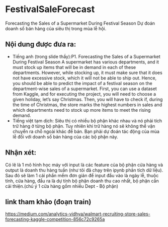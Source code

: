 # FestivalSaleForecast
Forecasting the Sales of a Supermarket During Festival Season
Dự đoán doanh số bán hàng của siêu thị trong mùa lễ hội.
## Nội dung được đưa ra:
- Tiếng anh (trong slide thầy):P1. Forecasting the Sales of a Supermarket During Festival Season
A supermarket has various departments, and it must stock up items that will be in demand in each 
of these departments. However, while stocking up, it must make sure that it does not have 
excessive stock, which it will not be able to ship out. Hence, you should be able to predict the 
impact of a festival season on the department-wise sales of a supermarket.
First, you can use a dataset from Kaggle, and for executing the project, you will need to choose a
given holiday, let’s say Christmas. Then, you will have to check if, during the time of Christmas,
the store marks the highest numbers in sales and which departments need to stock up more items 
to meet the rising demand.
- Tiếng việt tạm dịch: Siêu thị có nhiều bộ phận khác nhau và nó phải tích trữ hàng ở từng bộ phận. Tuy nhiên khi trữ hàng nó sẽ không thể vận chuyển ra chỗ ngoài khác để bán.
Bạn phải dự đoán tác động của mùa lễ đối với doanh số bán hàng của các bộ phận này.

## Nhận xét:
Có lẽ là 1 mô hình học máy với input là các feature  của bộ phận cửa hàng và output là doanh thu hàng tuần (như tôi đã chạy trên ipynb phân tích dữ liệu).
Sau đó sẽ làm 1 cái phần mềm đơn giản để input đầu vào là ngày lễ, thuộc tính, cửa hàng, đầu ra là dự tính bộ phận doanh thu cao nhất, bộ phận cần cải thiện.(chú ý 1 cửa hàng gồm nhiều Dept - Bộ phận)
## link tham khảo (đoạn train)

https://medium.com/analytics-vidhya/walmart-recruiting-store-sales-forecasting-kaggle-competition-856c72c9265a
